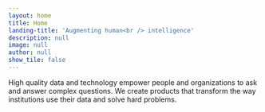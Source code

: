 ```yaml
---
layout: home
title: Home
landing-title: 'Augmenting human<br /> intelligence'
description: null
image: null
author: null
show_tile: false
---
```


High quality data and technology empower people and organizations to ask and answer complex questions. We create products that transform the way institutions use their data and solve hard problems.
